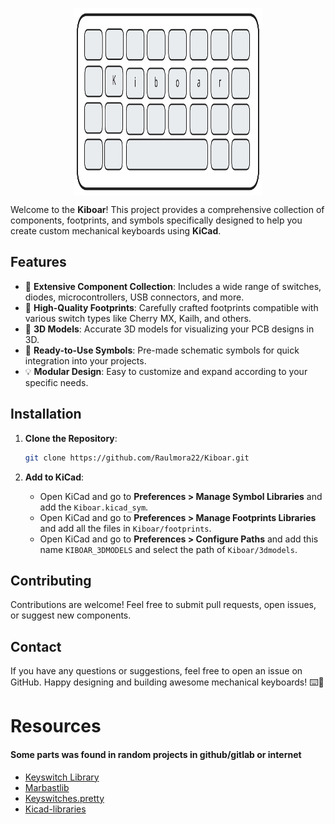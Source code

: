 <p align="center">
    <img align="center"
          src="/logo.svg"
    alt="logo" height="300" width="300 " />
</p>

Welcome to the **Kiboar**! This project provides a comprehensive collection of components, footprints, and symbols specifically designed to help you create custom mechanical keyboards using **KiCad**.

## Features

- 🔹 **Extensive Component Collection**: Includes a wide range of switches, diodes, microcontrollers, USB connectors, and more.
- 🌟 **High-Quality Footprints**: Carefully crafted footprints compatible with various switch types like Cherry MX, Kailh, and others.
- 🔄 **3D Models**: Accurate 3D models for visualizing your PCB designs in 3D.
- 📆 **Ready-to-Use Symbols**: Pre-made schematic symbols for quick integration into your projects.
- 💡 **Modular Design**: Easy to customize and expand according to your specific needs.

## Installation

1. **Clone the Repository**:

   ```bash
   git clone https://github.com/Raulmora22/Kiboar.git
   ```

2. **Add to KiCad**:

   - Open KiCad and go to **Preferences > Manage Symbol Libraries** and add the `Kiboar.kicad_sym`.
   - Open KiCad and go to **Preferences > Manage Footprints Libraries** and add all the files in `Kiboar/footprints`.
   - Open KiCad and go to **Preferences > Configure Paths** and add this name `KIBOAR_3DMODELS` and select the path of `Kiboar/3dmodels`.

## Contributing

Contributions are welcome! Feel free to submit pull requests, open issues, or suggest new components.

## Contact

If you have any questions or suggestions, feel free to open an issue on GitHub.
Happy designing and building awesome mechanical keyboards! ⌨️💪

# Resources

<h4>Some parts was found in random projects in github/gitlab or internet</h4>

- [Keyswitch Library](https://github.com/kiswitch/kiswitch/tree/main)
- [Marbastlib](https://github.com/ebastler/marbastlib)
- [Keyswitches.pretty](https://github.com/daprice/keyswitches.pretty)
- [Kicad-libraries](https://github.com/sszczep/kicad-libraries)
